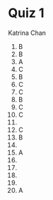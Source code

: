 # Quiz 1

Katrina Chan

1. B
2. B
3. A
4. C
5. B
6. C
7. C
8. B
9. C
10. C
11. 
12. C
13. B
14. 
15. A
16. 
17. 
18. 
19. 
20. A
